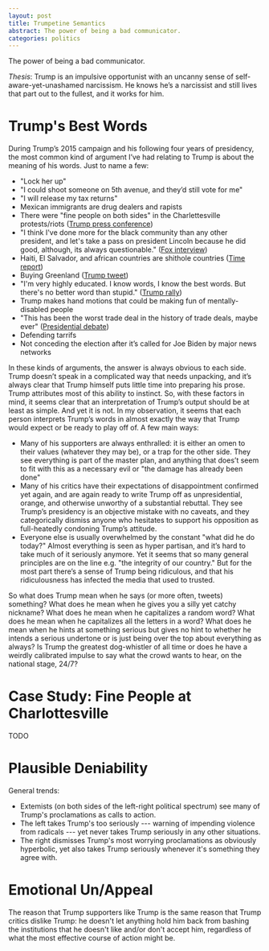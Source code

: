 ```yaml
---
layout: post
title: Trumpetine Semantics
abstract: The power of being a bad communicator.
categories: politics
---
```


The power of being a bad communicator.

_Thesis_: Trump is an impulsive opportunist with an uncanny sense of self-aware-yet-unashamed narcissism. He knows he’s a narcissist and still lives that part out to the fullest, and it works for him.


# Trump's Best Words

During Trump’s 2015 campaign and his following four years of presidency, the most common kind of argument I’ve had relating to Trump is about the meaning of his words. Just to name a few:

- "Lock her up"
- "I could shoot someone on 5th avenue, and they’d still vote for me"
- "I will release my tax returns"
- Mexican immigrants are drug dealers and rapists
- There were "fine people on both sides" in the Charlettesville protests/riots ([Trump press conference][fine-people])
- "I think I've done more for the black community than any other president, and let's take a pass on president Lincoln because he did good, although, its always questionable." ([Fox interview][more-for-black-comm])
- Haiti, El Salvador, and african countries are shithole countries ([Time report][shithole-countries])
- Buying Greenland ([Trump tweet][greenland-tower])
- "I'm very highly educated. I know words, I know the best words. But there's no better word than stupid." ([Trump rally][best-words])
- Trump makes hand motions that could be making fun of mentally-disabled people
- "This has been the worst trade deal in the history of trade deals, maybe ever" ([Presidential debate][worst-trade-deal])
- Defending tarrifs
- Not conceding the election after it’s called for Joe Biden by major news networks

In these kinds of arguments, the answer is always obvious to each side. Trump doesn’t speak in a complicated way that needs unpacking, and it’s always clear that Trump himself puts little time into preparing his prose. Trump attributes most of this ability to instinct. So, with these factors in mind, it seems clear that an interpretation of Trump’s output should be at least as simple. And yet it is not. In my observation, it seems that each person interprets Trump’s words in almost exactly the way that Trump would expect or be ready to play off of. A few main ways:

- Many of his supporters are always enthralled: it is either an omen to their values (whatever they may be), or a trap for the other side. They see everything is part of the master plan, and anything that does’t seem to fit with this as a necessary evil or "the damage has already been done"
- Many of his critics have their expectations of disappointment confirmed yet again, and are again ready to write Trump off as unpresidential, orange, and otherwise unworthy of a substantial rebuttal. They see Trump’s presidency is an objective mistake with no caveats, and they categorically dismiss anyone who hesitates to support his opposition as full-heatedly condoning Trump’s attitude.
- Everyone else is usually overwhelmed by the constant "what did he do today?" Almost everything is seen as hyper partisan, and it’s hard to take much of it seriously anymore. Yet it seems that so many general principles are on the line e.g. "the integrity of our country." But for the most part there’s a sense of Trump being ridiculous, and that his ridiculousness has infected the media that used to trusted.

So what does Trump mean when he says (or more often, tweets) something? What does he mean when he gives you a silly yet catchy nickname? What does he mean when he capitalizes a random word? What does he mean when he capitalizes all the letters in a word? What does he mean when he hints at something serious but gives no hint to whether he intends a serious undertone or is just being over the top about everything as always? Is Trump the greatest dog-whistler of all time or does he have a weirdly calibrated impulse to say what the crowd wants to hear, on the national stage, 24/7?

# Case Study: Fine People at Charlottesville

TODO

# Plausible Deniability

General trends:
- Extemists (on both sides of the left-right political spectrum) see many of Trump's proclamations as calls to action.
- The left takes Trump's too seriously --- warning of impending violence from radicals --- yet never takes Trump seriously in any other situations.
- The right dismisses Trump's most worrying proclamations as obviously hyperbolic, yet also takes Trump seriously whenever it's something they agree with.

# Emotional Un/Appeal

The reason that Trump supporters like Trump is the same reason that Trump critics dislike Trump: he doesn't let anything hold him back from bashing the institutions that he doesn't like and/or don't accept him, regardless of what the most effective course of action might be.


<!--  -->
<!-- links -->
<!--  -->

[more-for-black-comm]: https://uk.news.yahoo.com/trump-think-ive-done-more-175302291.html?guccounter=1&guce_referrer=aHR0cHM6Ly9kdWNrZHVja2dvLmNvbS8&guce_referrer_sig=AQAAAAHt0BwO2Ky8J2jrUtMPQ2tDsL6GJ98hB-1QGhhwVU0XSl2MzeWg3sEYyErx68s_IVst8xRUk9gZj5-abJbpDVAX4QL2FEcw4MTXYQgIV9RsR3X8bDn-SI14pVAd-NmclqLdqUSN-rW3GnuiN6SiL5NHRxw0O9aVthJjLxr3HgzP
[shithole-countries]: https://time.com/5100058/donald-trump-shithole-countries/
[greenland-tower]: https://twitter.com/realDonaldTrump/status/1163603361423351808?ref_src=twsrc%5Etfw
[worst-trade-deal]: https://youtu.be/4fEb5niN8Kg
[best-words]: https://www.washingtonpost.com/video/national/trump-i-have-the-best-words/2017/04/05/53a9ae4a-19fd-11e7-8598-9a99da559f9e_video.html
[fine-people]: https://youtu.be/JmaZR8E12bs
